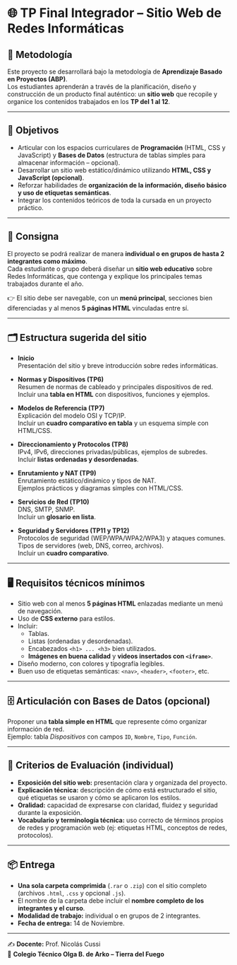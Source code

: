 # 🌐 TP Final Integrador – Sitio Web de Redes Informáticas

## 📌 Metodología
Este proyecto se desarrollará bajo la metodología de **Aprendizaje Basado en Proyectos (ABP)**.  
Los estudiantes aprenderán a través de la planificación, diseño y construcción de un producto final auténtico: un **sitio web** que recopile y organice los contenidos trabajados en los **TP del 1 al 12**.

---

## 🎯 Objetivos
- Articular con los espacios curriculares de **Programación** (HTML, CSS y JavaScript) y **Bases de Datos** (estructura de tablas simples para almacenar información – opcional).  
- Desarrollar un sitio web estático/dinámico utilizando **HTML, CSS y JavaScript (opcional)**.  
- Reforzar habilidades de **organización de la información, diseño básico y uso de etiquetas semánticas**.  
- Integrar los contenidos teóricos de toda la cursada en un proyecto práctico.  

---

## 📝 Consigna
El proyecto se podrá realizar de manera **individual o en grupos de hasta 2 integrantes como máximo**.  
Cada estudiante o grupo deberá diseñar un **sitio web educativo** sobre Redes Informáticas, que contenga y explique los principales temas trabajados durante el año.  

👉 El sitio debe ser navegable, con un **menú principal**, secciones bien diferenciadas y al menos **5 páginas HTML** vinculadas entre sí.  

---

## 🗂️ Estructura sugerida del sitio
- **Inicio**  
  Presentación del sitio y breve introducción sobre redes informáticas.  

- **Normas y Dispositivos (TP6)**  
  Resumen de normas de cableado y principales dispositivos de red.  
  Incluir una **tabla en HTML** con dispositivos, funciones y ejemplos.  

- **Modelos de Referencia (TP7)**  
  Explicación del modelo OSI y TCP/IP.  
  Incluir un **cuadro comparativo en tabla** y un esquema simple con HTML/CSS.  

- **Direccionamiento y Protocolos (TP8)**  
  IPv4, IPv6, direcciones privadas/públicas, ejemplos de subredes.  
  Incluir **listas ordenadas y desordenadas**.  

- **Enrutamiento y NAT (TP9)**  
  Enrutamiento estático/dinámico y tipos de NAT.  
  Ejemplos prácticos y diagramas simples con HTML/CSS.  

- **Servicios de Red (TP10)**  
  DNS, SMTP, SNMP.  
  Incluir un **glosario en lista**.  

- **Seguridad y Servidores (TP11 y TP12)**  
  Protocolos de seguridad (WEP/WPA/WPA2/WPA3) y ataques comunes.  
  Tipos de servidores (web, DNS, correo, archivos).  
  Incluir un **cuadro comparativo**.  

---

## 🖥️ Requisitos técnicos mínimos
- Sitio web con al menos **5 páginas HTML** enlazadas mediante un menú de navegación.  
- Uso de **CSS externo** para estilos.  
- Incluir:
  - Tablas.  
  - Listas (ordenadas y desordenadas).  
  - Encabezados `<h1> ... <h3>` bien utilizados.  
  - **Imágenes en buena calidad** y **videos insertados con `<iframe>`**.  
- Diseño moderno, con colores y tipografía legibles.  
- Buen uso de etiquetas semánticas: `<nav>`, `<header>`, `<footer>`, etc.  

---

## 🗄️ Articulación con Bases de Datos (opcional)
Proponer una **tabla simple en HTML** que represente cómo organizar información de red.  
Ejemplo: tabla *Dispositivos* con campos `ID`, `Nombre`, `Tipo`, `Función`.  

---

## 📝 Criterios de Evaluación (individual)
- **Exposición del sitio web:** presentación clara y organizada del proyecto.  
- **Explicación técnica:** descripción de cómo está estructurado el sitio, qué etiquetas se usaron y cómo se aplicaron los estilos.  
- **Oralidad:** capacidad de expresarse con claridad, fluidez y seguridad durante la exposición.  
- **Vocabulario y terminología técnica:** uso correcto de términos propios de redes y programación web (ej: etiquetas HTML, conceptos de redes, protocolos).  

---

## 📦 Entrega
- **Una sola carpeta comprimida** (`.rar` o `.zip`) con el sitio completo (archivos `.html`, `.css` y opcional `.js`).  
- El nombre de la carpeta debe incluir el **nombre completo de los integrantes y el curso**.  
- **Modalidad de trabajo:** individual o en grupos de 2 integrantes.  
- **Fecha de entrega:** 14 de Noviembre.  

---

✍️ **Docente:** Prof. Nicolás Cussi  
📍 **Colegio Técnico Olga B. de Arko – Tierra del Fuego**  
